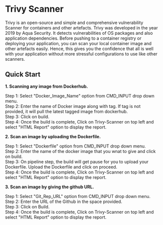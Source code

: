 # Trivy Scanner

Trivy is an open-source and simple and comprehensive vulnerability Scanner for containers and other artefacts. Trivy was developed in the year 2019 by Aqua Security. It detects vulnerabilities of OS packages and also application dependencies. Before pushing to a container registry or deploying your application, you can scan your local container image and other artefacts easily. Hence, this gives you the confidence that all is well with your application without more stressful configurations to use like other scanners.

## Quick Start
**1. Scanning any image from Dockerhub.**

Step 1: Select "Docker_Image_Name" option from CMD_INPUT drop down menu. <br />
Step 2: Enter the name of Docker image along with tag. If tag is not provided, it will pull the latest tagged image from dockerhub. <br />
Step 3: Click on build. <br />
Step 4: Once the build is complete, Click on Trivy-Scanner on top left and select "HTML Report" option to display the report. <br />

**2. Scan an image by uploading the Dockerfile.**

Step 1: Select "Dockerfile" option from CMD_INPUT drop down menu. <br />
Step 2: Enter the name of the docker image that you wnat to give and click on build. <br />
Step 3: On pipeline step, the build will get pause for you to upload your Dockerfile. Upload the Dockerfile and click on proceed. <br />
Step 4: Once the build is complete, Click on Trivy-Scanner on top left and select "HTML Report" option to display the report. <br />

**3. Scan an image by giving the github URL.**

Step 1: Select "Git_Rep_URL" option from CMD_INPUT drop down menu. <br />
Step 2: Enter the URL of the Github in the space provided. <br />
Step 3: Click on Build. <br />
Step 4: Once the build is complete, Click on Trivy-Scanner on top left and select "HTML Report" option to display the report. <br />